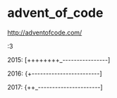 # advent_of_code
http://adventofcode.com/

:3


2015: [++++++++_----------------]

2016: {+------------------------]

2017: {++_----------------------]
